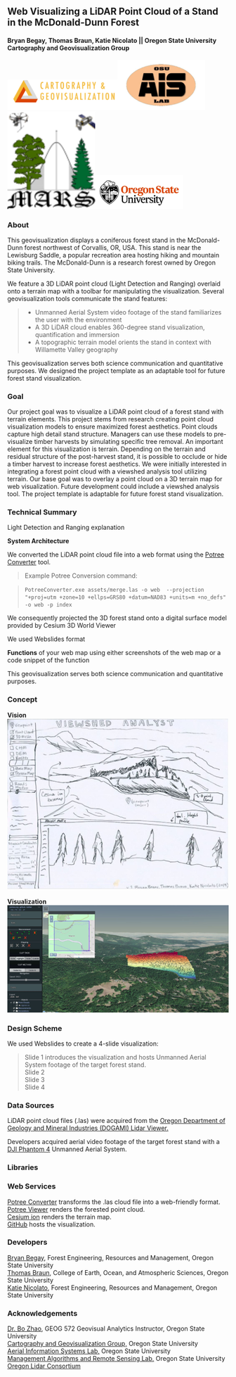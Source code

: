 ## Web Visualizing a LiDAR Point Cloud of a Stand in the McDonald-Dunn Forest
#### Bryan Begay, Thomas Braun, Katie Nicolato || Oregon State University Cartography and Geovisualization Group

<img src="assets/carto2.png" width="250"><img src="assets/ais_logo.png" width="200">
<img src="assets/MARS250.png" width="200"><img src="assets/osu.png"  width="200"></br>

### About

This geovisualization displays a coniferous forest stand in the McDonald-Dunn forest northwest of Corvallis, OR, USA. This stand is near the Lewisburg Saddle, a popular recreation area hosting hiking and mountain biking trails. The McDonald-Dunn is a research forest owned by Oregon State University.
</br>

We feature a 3D LiDAR point cloud (Light Detection and Ranging) overlaid onto a terrain map with a toolbar for manipulating the visualization. Several geovisualization tools communicate the stand features:

> * Unmanned Aerial System video footage of the stand familiarizes the user with the environment</br>
> * A 3D LiDAR cloud enables 360-degree stand visualization, quantification and immersion</br>
> * A topographic terrain model orients the stand in context with Willamette Valley geography</br>

This geovisualization serves both science communication and quantitative purposes. We designed the project template as an adaptable tool for future forest stand visualization.

### Goal

Our project goal was to visualize a LiDAR point cloud of a forest stand with terrain elements. This project stems from research creating point cloud visualization models to ensure maximized forest aesthetics. Point clouds capture high detail stand structure. Managers can use these models to pre-visualize timber harvests by simulating specific tree removal. An important element for this visualization is terrain. Depending on the terrain and residual structure of the post-harvest stand, it is possible to occlude or hide a timber harvest to increase forest aesthetics. We were initially interested in integrating a forest point cloud with a viewshed analysis tool utilizing terrain. Our base goal was to overlay a point cloud on a 3D terrain map for web visualization. Future development could include a viewshed analysis tool. The project template is adaptable for future forest stand visualization.

### Technical Summary

Light Detection and Ranging explanation

**System Architecture**

We converted the LiDAR point cloud file into a web format using the [Potree Converter]() tool.

>Example Potree Conversion command:

>``` PotreeConverter.exe assets/merge.las -o web  --projection "+proj=utm +zone=10 +ellps=GRS80 +datum=NAD83 +units=m +no_defs" -o web -p index ```

We consequently projected the 3D forest stand onto a digital surface model provided by Cesium 3D World Viewer

We used Webslides format

**Functions** of your web map using either screenshots of the web map or a code snippet of the function

This geovisualization serves both science communication and quantitative purposes.

### Concept
**Vision**</br>
![](/img/viewshed_sketch_1.JPG)
</br>
</br>
**Visualization**</br>
![](/img/final_site.JPG)

### Design Scheme

We used Webslides to create a 4-slide visualization:

> Slide 1 introduces the visualization and hosts Unmanned Aerial System footage of the target forest stand.</br>
> Slide 2 </br>
> Slide 3 </br>
> Slide 4 </br>

### Data Sources

LiDAR point cloud files (.las) were acquired from the [Oregon Department of Geology and Mineral Industries (DOGAMI) Lidar Viewer.](https://gis.dogami.oregon.gov/maps/lidarviewer/)</br>

Developers acquired aerial video footage of the target forest stand with a [DJI Phantom 4](https://www.dji.com/phantom-4) Unmanned Aerial System.</br>

### Libraries

### Web Services
[Potree Converter](https://github.com/potree/PotreeConverter) transforms the .las cloud file into a web-friendly format.</br>
[Potree Viewer](http://potree.org/) renders the forested point cloud.</br>
[Cesium ion](https://cesium.com/) renders the terrain map.</br>
[GitHub](https://github.com/) hosts the visualization.</br>

### Developers

[Bryan Begay](https://github.com/gimbalmonkey), Forest Engineering, Resources and Management, Oregon State University</br>
[Thomas Braun](https://thomaspbraun.com), College of Earth, Ocean, and Atmospheric Sciences, Oregon State University</br>
[Katie Nicolato](https://github.com/kitnixx), Forest Engineering, Resources and Management, Oregon State University</br>

### Acknowledgements

[Dr. Bo Zhao](https://ceoas.oregonstate.edu/profile/zhao/), GEOG 572 Geovisual Analytics Instructor, Oregon State University</br>
[Cartography and Geovisualization Group,](https://geoviz.ceoas.oregonstate.edu/) Oregon State University </br>
[Aerial Information Systems Lab,](http://ais.forestry.oregonstate.edu/) Oregon State University</br>
[Management Algorithms and Remote Sensing Lab,](http://mars.forestry.oregonstate.edu/) Oregon State University</br>
[Oregon Lidar Consortium](https://www.oregongeology.org/lidar/)</br>
